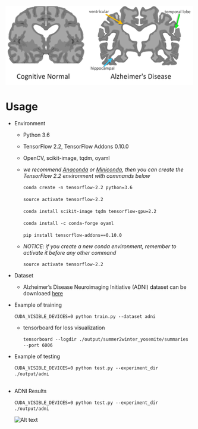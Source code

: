 



![Alt text](imgs/alz1.png)





# Usage

- Environment

    - Python 3.6

    - TensorFlow 2.2, TensorFlow Addons 0.10.0

    - OpenCV, scikit-image, tqdm, oyaml

    - *we recommend [Anaconda](https://www.anaconda.com/distribution/#download-section) or [Miniconda](https://docs.conda.io/en/latest/miniconda.html#linux-installers), then you can create the TensorFlow 2.2 environment with commands below*

        ```console
        conda create -n tensorflow-2.2 python=3.6

        source activate tensorflow-2.2

        conda install scikit-image tqdm tensorflow-gpu=2.2

        conda install -c conda-forge oyaml

        pip install tensorflow-addons==0.10.0
        ```

    - *NOTICE: if you create a new conda environment, remember to activate it before any other command*

        ```console
        source activate tensorflow-2.2
        ```

- Dataset

    - Alzheimer’s Disease Neuroimaging Initiative (ADNI) dataset can be downloaed  [here](http://adni.loni.usc.edu/)

    

- Example of training

    ```console
    CUDA_VISIBLE_DEVICES=0 python train.py --dataset adni
    ```

    - tensorboard for loss visualization

        ```console
        tensorboard --logdir ./output/summer2winter_yosemite/summaries --port 6006
        ```

- Example of testing

    ```console
    CUDA_VISIBLE_DEVICES=0 python test.py --experiment_dir ./output/adni
    
    
    ```
    
- ADNI Results

    ```console
    CUDA_VISIBLE_DEVICES=0 python test.py --experiment_dir ./output/adni
    ```
   
    
    ![Alt text](imgs/abtoan.png)
